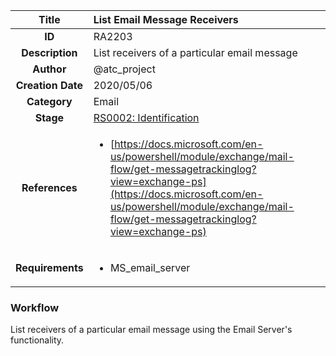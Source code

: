 | Title                       | List Email Message Receivers         |
|:---------------------------:|:--------------------|
| **ID**                      | RA2203            |
| **Description**             | List receivers of a particular email message   |
| **Author**                  | @atc_project        |
| **Creation Date**           | 2020/05/06 |
| **Category**                | Email      |
| **Stage**                   |[RS0002: Identification](../Response_Stages/RS0002.md)| 
| **References** |<ul><li>[https://docs.microsoft.com/en-us/powershell/module/exchange/mail-flow/get-messagetrackinglog?view=exchange-ps](https://docs.microsoft.com/en-us/powershell/module/exchange/mail-flow/get-messagetrackinglog?view=exchange-ps)</li></ul>|
| **Requirements** |<ul><li>MS_email_server</li></ul>|

### Workflow

List receivers of a particular email message using the Email Server's functionality.  

